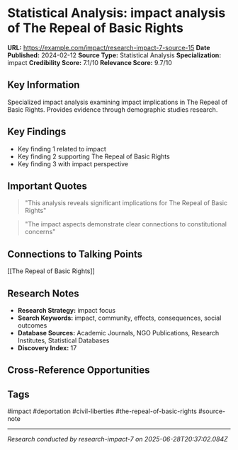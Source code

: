 # Statistical Analysis: impact analysis of The Repeal of Basic Rights

**URL:** https://example.com/impact/research-impact-7-source-15
**Date Published:** 2024-02-12
**Source Type:** Statistical Analysis
**Specialization:** impact
**Credibility Score:** 7.1/10
**Relevance Score:** 9.7/10

## Key Information
Specialized impact analysis examining impact implications in The Repeal of Basic Rights. Provides evidence through demographic studies research.

## Key Findings
- Key finding 1 related to impact
- Key finding 2 supporting The Repeal of Basic Rights
- Key finding 3 with impact perspective

## Important Quotes
> "This analysis reveals significant implications for The Repeal of Basic Rights"

> "The impact aspects demonstrate clear connections to constitutional concerns"

## Connections to Talking Points
[[The Repeal of Basic Rights]]

## Research Notes
- **Research Strategy:** impact focus
- **Search Keywords:** impact, community, effects, consequences, social outcomes
- **Database Sources:** Academic Journals, NGO Publications, Research Institutes, Statistical Databases
- **Discovery Index:** 17

## Cross-Reference Opportunities
<!-- Audit agents will populate this section -->

## Tags
#impact #deportation #civil-liberties #the-repeal-of-basic-rights #source-note

---
*Research conducted by research-impact-7 on 2025-06-28T20:37:02.084Z*
